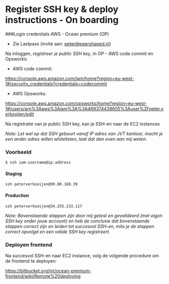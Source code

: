 # Register SSH key & deploy instructions - On boarding

###Login credentials AWS - Ocean premium (OP)

 - Zie Lastpass (invite aan: peter@peershaped.nl)

Na inloggen, _registreer je public SSH key_, in OP - AWS code commit en Opsworks:

- AWS code commit:

https://console.aws.amazon.com/iam/home?region=eu-west-1#/security_credentials?credentials=codecommit

- AWS Opsworks:

https://console.aws.amazon.com/opsworks/home?region=eu-west-1#/users/arn%3Aaws%3Aiam%3A%3A469374438605%3Auser%2Fpeter.verkooijen/edit

Na registratie van je public SSH key, kan je SSH-en naar de EC2 instances

_Note: Let wel op dat SSH gebeurt vanaf IP adres van JVT kantoor, mocht je een ander adres
willen whitelisten, laat dat dan even aan mij weten._


### Voorbeeld

```shell
$ ssh iam-username@ip.address
```

#### Staging

```shell
ssh peterverkooijen@99.80.168.39
```

#### Production

```shell
ssh peterverkooijen@34.255.133.117
```

_Note: Bovenstaande stappen zijn door mij getest en gevalideerd (met eigen SSH key onder jouw account) en heb de conclusie
dat bovenstaande stappen correct zijn en leiden tot succesvol SSH-en, mits je de stappen correct opvolgd en een valide SSH key 
registreert._

### Deployen frontend

Na succesvol SSH-en naar EC2 instance, volg de volgende procedure om de frontend te deployen:

https://bitbucket.org/jvt/ocean-premium-frontend/wiki/Remote%20deploying